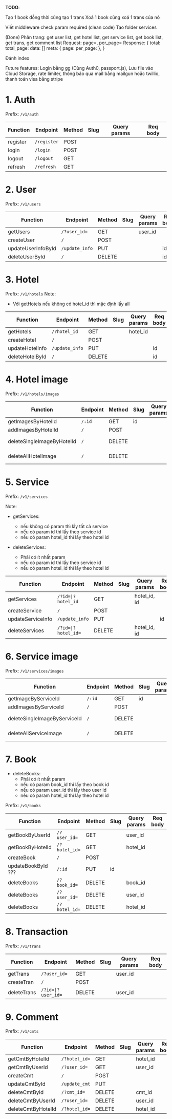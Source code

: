 **TODO**:

Tạo 1 book đồng thời cũng tạo 1 trans
Xoá 1 book cũng xoá 1 trans của nó

Viết middleware check param required (clean code)
Tạo folder services

(Done) Phân trang: get user list, get hotel list, get service list, get book list, get trans, get comment list
Request: page=, per_page=
Response: {
total:
total_page:
data: []
meta: {
page:
per_page:
},
}

Đánh index

Future features: Login bằng gg (Dùng Auth0, passport.js), Lưu file vào Cloud Storage, rate limiter, thông báo qua mail bằng mailgun hoặc twillio, thanh toán visa bằng stripe

# 1. Auth

Prefix: `/v1/auth`

| Function | Endpoint    | Method | Slug | Query params | Req body |
| -------- | ----------- | ------ | ---- | ------------ | -------- |
| register | `/register` | POST   |      |              |          |
| login    | `/login`    | POST   |      |              |          |
| logout   | `/logout`   | GET    |      |              |          |
| refresh  | `/refresh`  | GET    |      |              |          |

# 2. User

Prefix: `/v1/users`

| Function           | Endpoint       | Method | Slug | Query params | Req body |
| ------------------ | -------------- | ------ | ---- | ------------ | -------- |
| getUsers           | `/?user_id=`   | GET    |      | user_id      |          |
| createUser         | `/`            | POST   |      |              |          |
| updateUserInfoById | `/update_info` | PUT    |      |              | id       |
| deleteUserById     | `/`            | DELETE |      |              | id       |

# 3. Hotel

Prefix: `/v1/hotels`
Note:

-   Với getHotels nếu không có hotel_id thì mặc định lấy all

| Function        | Endpoint       | Method | Slug | Query params | Req body |
| --------------- | -------------- | ------ | ---- | ------------ | -------- |
| getHotels       | `/?hotel_id`   | GET    |      | hotel_id     |          |
| createHotel     | `/`            | POST   |      |              |          |
| updateHotelInfo | `/update_info` | PUT    |      |              | id       |
| deleteHotelById | `/`            | DELETE |      |              | id       |

# 4. Hotel image

Prefix: `/v1/hotels/images`

| Function                   | Endpoint | Method | Slug | Query params | Req body           |
| -------------------------- | -------- | ------ | ---- | ------------ | ------------------ |
| getImagesByHotelId         | `/:id`   | GET    | id   |              |                    |
| addImagesByHotelId         | `/`      | POST   |      |              | id                 |
| deleteSingleImageByHotelId | `/`      | DELETE |      |              | id, image_name=... |
| deleteAllHotelImage        | `/`      | DELETE |      |              | id, image_name=all |

# 5. Service

Prefix: `/v1/services`

Note:

-   getServices:

    -   nếu không có param thì lấy tất cả service
    -   nếu có param id thì lấy theo service id
    -   nếu có param hotel_id thì lấy theo hotel id

-   deleteServices:
    -   Phải có ít nhất param
    -   nếu có param id thì lấy theo service id
    -   nếu có param hotel_id thì lấy theo hotel id

| Function          | Endpoint            | Method | Slug | Query params | Req body |
| ----------------- | ------------------- | ------ | ---- | ------------ | -------- |
| getServices       | `/?id=\|?hotel_id ` | GET    |      | hotel_id, id |          |
| createService     | `/`                 | POST   |      |              |          |
| updateServiceInfo | `/update_info`      | PUT    |      |              | id       |
| deleteServices    | `/?id=\|?hotel_id=` | DELETE |      | hotel_id, id |          |

# 6. Service image

Prefix: `/v1/services/images`

| Function                     | Endpoint | Method | Slug | Query params | Req body           |
| ---------------------------- | -------- | ------ | ---- | ------------ | ------------------ |
| getImageByServiceId          | `/:id`   | GET    | id   |              |                    |
| addImagesByServiceId         | `/`      | POST   |      |              | id                 |
| deleteSingleImageByServiceId | `/`      | DELETE |      |              | id, image_name=... |
| deleteAllServiceImage        | `/`      | DELETE |      |              | id, image_name=all |

# 7. Book

-   deleteBooks:
    -   Phải có ít nhất param
    -   nếu có param book_id thì lấy theo book id
    -   nếu có param user_id thì lấy theo user id
    -   nếu có param hotel_id thì lấy theo hotel id

Prefix: `/v1/books`

| Function           | Endpoint      | Method | Slug | Query params | Req body |
| ------------------ | ------------- | ------ | ---- | ------------ | -------- |
| getBookByUserId    | `/?user_id=`  | GET    |      | user_id      |          |
| getBookByHotelId   | `/?hotel_id=` | GET    |      | hotel_id     |          |
| createBook         | `/`           | POST   |      |              |          |
| updateBookById ??? | `/:id`        | PUT    | id   |              |          |
| deleteBooks        | `/?book_id=`  | DELETE |      | book_id      |          |
| deleteBooks        | `/?user_id=`  | DELETE |      | user_id      |          |
| deleteBooks        | `/?hotel_id=` | DELETE |      | hotel_id     |          |

# 8. Transaction

Prefix: `/v1/trans`

| Function    | Endpoint           | Method | Slug | Query params | Req body |
| ----------- | ------------------ | ------ | ---- | ------------ | -------- |
| getTrans    | `/?user_id=`       | GET    |      | user_id      |          |
| createTran  | `/`                | POST   |      |              |          |
| deleteTrans | `/?id=\|?user_id=` | DELETE |      | user_id      |          |

# 9. Comment

Prefix: `/v1/cmts`

| Function           | Endpoint      | Method | Slug | Query params | Req body |
| ------------------ | ------------- | ------ | ---- | ------------ | -------- |
| getCmtByHotelId    | `/?hotel_id=` | GET    |      | hotel_id     |          |
| getCmtByUserId     | `/?user_id=`  | GET    |      | user_id      |          |
| createCmt          | `/`           | POST   |      |              |          |
| updateCmtById      | `/update_cmt` | PUT    |      |              |          |
| deleteCmtById      | `/?cmt_id=`   | DELETE |      | cmt_id       |          |
| deleteCmtByUserId  | `/?user_id=`  | DELETE |      | user_id      |          |
| deleteCmtByHotelId | `/?hotel_id=` | DELETE |      | hotel_id     |          |
